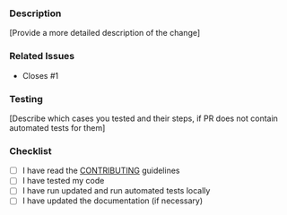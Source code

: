 ### Description

[Provide a more detailed description of the change]

### Related Issues

- Closes #1

### Testing

[Describe which cases you tested and their steps, if PR does not contain automated tests for them]

### Checklist

- [ ] I have read the [CONTRIBUTING](CONTRIBUTING.md) guidelines
- [ ] I have tested my code
- [ ] I have run updated and run automated tests locally
- [ ] I have updated the documentation (if necessary)
